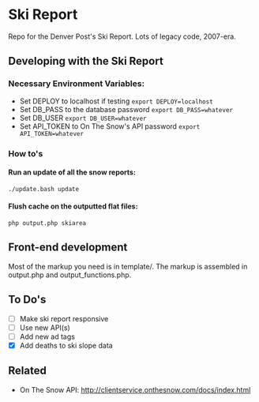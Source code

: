 # Ski Report

Repo for the Denver Post's Ski Report. Lots of legacy code, 2007-era.


## Developing with the Ski Report
### Necessary Environment Variables:
* Set DEPLOY to localhost if testing
`export DEPLOY=localhost`
* Set DB_PASS to the database password
`export DB_PASS=whatever`
* Set DB_USER
`export DB_USER=whatever`
* Set API_TOKEN to On The Snow's API password
`export API_TOKEN=whatever`

### How to's
#### Run an update of all the snow reports:
`./update.bash update`

#### Flush cache on the outputted flat files:
`php output.php skiarea`

## Front-end development
Most of the markup you need is in template/. The markup is assembled in output.php and output_functions.php.

## To Do's
- [ ] Make ski report responsive
- [ ] Use new API(s)
- [ ] Add new ad tags
- [X] Add deaths to ski slope data

## Related
- On The Snow API: http://clientservice.onthesnow.com/docs/index.html
